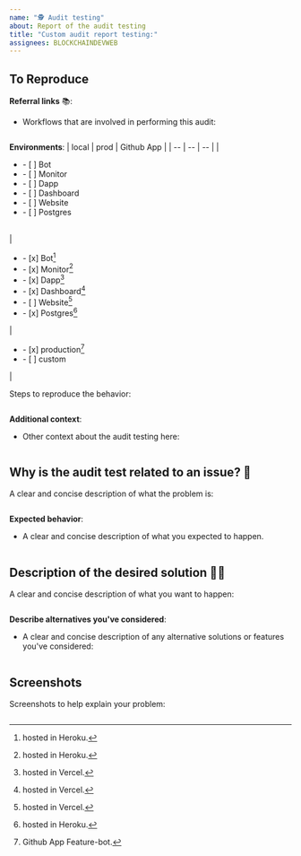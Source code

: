 ```yaml
---
name: "🕵 Audit testing"
about: Report of the audit testing
title: "Custom audit report testing:"
assignees: BLOCKCHAINDEVWEB
---
```


## To Reproduce
**Referral links** 📚:
- Workflows that are involved in performing this audit:  
> ```

**Environments**:
| local | prod | Github App |
| -- | -- | -- |
| <ul><li>- [ ] Bot</li><li>- [ ] Monitor</li><li>- [ ] Dapp</li><li>- [ ] Dashboard</li><li>- [ ] Website</li><li>- [ ] Postgres</li></ul><br/> | <ul><li>- [x] Bot[^1]</li><li>- [x] Monitor[^1]</li><li>- [x] Dapp[^2]</li><li>- [x] Dashboard[^2]</li><li>- [ ] Website[^2]</li><li>- [x] Postgres[^1]</li></ul> | <ul><li>- [x] production[^3]</li><li>- [ ] custom</li></ul> |
[^1]: hosted in Heroku.
[^2]: hosted in Vercel.
[^3]: Github App Feature-bot.

Steps to reproduce the behavior:  
> ```

**Additional context**:
- Other context about the audit testing here:  
> ```

## Why is the audit test related to an issue? 🔔
A clear and concise description of what the problem is:  
> ```

**Expected behavior**:
- A clear and concise description of what you expected to happen.  
> ```

## Description of the desired solution 👨‍💼
A clear and concise description of what you want to happen:  
> ```

**Describe alternatives you've considered**:
- A clear and concise description of any alternative solutions or features you've considered:  
> ```

## Screenshots
Screenshots to help explain your problem:  
> ```
